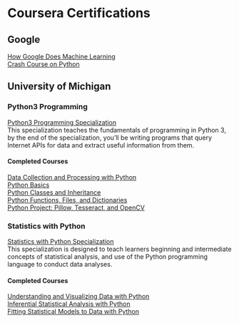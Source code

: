# Coursera Certifications   

## Google     
[How Google Does Machine Learning](https://www.coursera.org/account/accomplishments/verify/6XZQXCM3Z3AB)   
[Crash Course on Python](https://www.coursera.org/account/accomplishments/verify/DDGS8PJULDQ9)   
## University of Michigan   
### Python3 Programming   
[Python3 Programming Specialization](https://www.coursera.org/account/accomplishments/specialization/R3RTT5A4U4XD)   
This specialization teaches the fundamentals of programming in Python 3, by the end of the specialization, you’ll be writing programs that query Internet APIs for data and extract useful information from them.   
#### Completed Courses 
[Data Collection and Processing with Python](https://www.coursera.org/account/accomplishments/verify/3QSD4HQ8JTTP)      
[Python Basics](https://www.coursera.org/account/accomplishments/verify/VDYWSM2NJ2K2)   
[Python Classes and Inheritance](https://www.coursera.org/account/accomplishments/verify/728B8BULNTUV)   
[Python Functions, Files, and Dictionaries](https://www.coursera.org/account/accomplishments/verify/BQ585NTKGMSH)   
[Python Project: Pillow, Tesseract, and OpenCV](https://www.coursera.org/account/accomplishments/verify/AZMGZBQNECH3)   
### Statistics with Python
[Statistics with Python Specialization](https://www.coursera.org/account/accomplishments/specialization/MUSMJZCKAFNY)   
This specialization is designed to teach learners beginning and intermediate concepts of statistical analysis, and use of the Python programming language to conduct data analyses.   
#### Completed Courses 
[Understanding and Visualizing Data with Python](https://www.coursera.org/account/accomplishments/verify/6NPVUFAEKKYJ)   
[Inferential Statistical Analysis with Python](https://www.coursera.org/account/accomplishments/verify/UTYFM2ZFQNXN)   
[Fitting Statistical Models to Data with Python](https://www.coursera.org/account/accomplishments/verify/DY3XD2X2X3TQ)   
